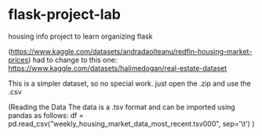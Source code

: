# flask-project-lab
housing info project to learn organizing flask

(https://www.kaggle.com/datasets/andradaolteanu/redfin-housing-market-prices)
had to change to this one:
https://www.kaggle.com/datasets/halimedogan/real-estate-dataset

This is a simpler dataset, so no special work. just open the .zip and use the .csv

(Reading the Data
The data is a .tsv format and can be imported using pandas as follows:
df = pd.read_csv("weekly_housing_market_data_most_recent.tsv000", sep='\t') )

